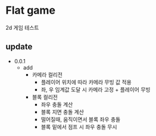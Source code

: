 # Flat game

2d 게임 테스트

## update

- 0.0.1
  - add
    - 카메라 컬리전
      - 플레이어 위치에 따라 카메라 무빙 값 적용
      - 좌, 우 임계값 도달 시 카메라 고정 + 플레이어 무빙
    - 블록 컬리전
      - 좌우 충돌 계산
      - 블록 지면 충돌 계산
      - 떨어질때, 움직이면서 블록 좌우 충돌
      - 블록 밑에서 점프 시 좌우 충돌 무시
